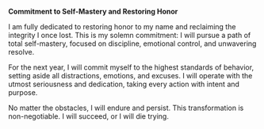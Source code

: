 **Commitment to Self-Mastery and Restoring Honor**

I am fully dedicated to restoring honor to my name and reclaiming the integrity I once lost. This is my solemn commitment: I will pursue a path of total self-mastery, focused on discipline, emotional control, and unwavering resolve.

For the next year, I will commit myself to the highest standards of behavior, setting aside all distractions, emotions, and excuses. I will operate with the utmost seriousness and dedication, taking every action with intent and purpose.

No matter the obstacles, I will endure and persist. This transformation is non-negotiable. I will succeed, or I will die trying.

